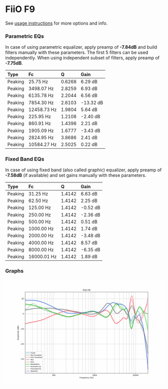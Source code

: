 # FiiO F9
See [usage instructions](https://github.com/jaakkopasanen/AutoEq#usage) for more options and info.

### Parametric EQs
In case of using parametric equalizer, apply preamp of **-7.84dB** and build filters manually
with these parameters. The first 5 filters can be used independently.
When using independent subset of filters, apply preamp of **-7.75dB**.

| Type    | Fc          |      Q | Gain      |
|:--------|:------------|:-------|:----------|
| Peaking | 25.75 Hz    | 0.6268 | 6.29 dB   |
| Peaking | 3498.07 Hz  | 2.8259 | 6.93 dB   |
| Peaking | 6135.78 Hz  | 2.2044 | 6.56 dB   |
| Peaking | 7854.30 Hz  | 2.6103 | -13.32 dB |
| Peaking | 12458.73 Hz | 1.9804 | 5.64 dB   |
| Peaking | 225.95 Hz   | 1.2108 | -2.40 dB  |
| Peaking | 860.91 Hz   | 1.4398 | 2.21 dB   |
| Peaking | 1905.09 Hz  | 1.6777 | -3.43 dB  |
| Peaking | 2824.95 Hz  | 3.8686 | 2.41 dB   |
| Peaking | 10584.27 Hz | 2.5025 | 0.22 dB   |

### Fixed Band EQs
In case of using fixed band (also called graphic) equalizer, apply preamp of **-7.58dB**
(if available) and set gains manually with these parameters.

| Type    | Fc          |      Q | Gain     |
|:--------|:------------|:-------|:---------|
| Peaking | 31.25 Hz    | 1.4142 | 6.63 dB  |
| Peaking | 62.50 Hz    | 1.4142 | 2.25 dB  |
| Peaking | 125.00 Hz   | 1.4142 | -0.52 dB |
| Peaking | 250.00 Hz   | 1.4142 | -2.36 dB |
| Peaking | 500.00 Hz   | 1.4142 | 0.51 dB  |
| Peaking | 1000.00 Hz  | 1.4142 | 1.74 dB  |
| Peaking | 2000.00 Hz  | 1.4142 | -3.48 dB |
| Peaking | 4000.00 Hz  | 1.4142 | 8.57 dB  |
| Peaking | 8000.00 Hz  | 1.4142 | -6.35 dB |
| Peaking | 16000.01 Hz | 1.4142 | 1.89 dB  |

### Graphs
![](./FiiO%20F9.png)